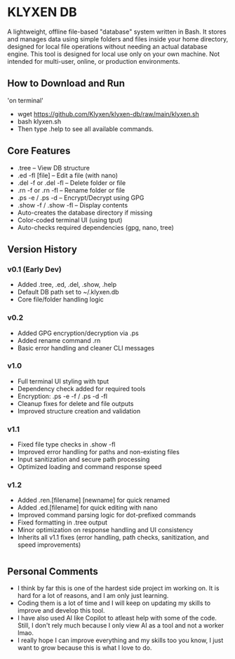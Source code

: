 # KLYXEN DB
A lightweight, offline file-based "database" system written in Bash. It stores and manages data using simple folders and files inside your home directory, designed for local file operations without needing an actual database engine.
This tool is designed for local use only on your own machine.
Not intended for multi-user, online, or production environments.

###
## How to Download and Run
'on terminal'
- wget https://github.com/Klyxen/klyxen-db/raw/main/klyxen.sh
- bash klyxen.sh
- Then type .help to see all available commands.
###
## Core Features
- .tree – View DB structure
- .ed -fl [file] – Edit a file (with nano)
- .del -f or .del -fl – Delete folder or file
- .rn -f or .rn -fl – Rename folder or file
- .ps -e / .ps -d – Encrypt/Decrypt using GPG
- .show -f / .show -fl – Display contents
- Auto-creates the database directory if missing
- Color-coded terminal UI (using tput)
- Auto-checks required dependencies (gpg, nano, tree)
###
## Version History
### v0.1 (Early Dev)
- Added .tree, .ed, .del, .show, .help
- Default DB path set to ~/.klyxen.db
- Core file/folder handling logic
###
### v0.2
- Added GPG encryption/decryption via .ps
- Added rename command .rn
- Basic error handling and cleaner CLI messages
###
### v1.0
- Full terminal UI styling with tput
- Dependency check added for required tools
- Encryption: .ps -e -f / .ps -d -fl
- Cleanup fixes for delete and file outputs
- Improved structure creation and validation
###
### v1.1
- Fixed file type checks in .show -fl
- Improved error handling for paths and non-existing files
- Input sanitization and secure path processing
- Optimized loading and command response speed
###
### v1.2
- Added .ren.[filename] [newname] for quick renamed
- Added .ed.[filename] for quick editing with nano
- Improved command parsing logic for dot-prefixed commands
- Fixed formatting in .tree output
- Minor optimization on response handling and UI consistency
- Inherits all v1.1 fixes (error handling, path checks, sanitization, and speed improvements)
###
#
## Personal Comments
- I think by far this is one of the hardest side project im working on. It is hard for a lot of reasons, and I am only just learning.
- Coding them is a lot of time and I will keep on updating my skills to improve and develop this tool.
- I have also used AI like Copilot to atleast help with some of the code. Still, I don't rely much because I only view AI as a tool and not a worker lmao.
- I really hope I can improve everything and my skills too you know, I just want to grow because this is what I love to do.
#